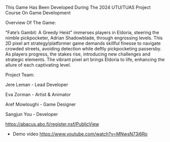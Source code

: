 This Game Has Been Developed During The 2024 UTU/TUAS Project Course On Game Development


Overview Of The Game:




"Fate’s Gambit: A Greedy Heist" immerses players in Eldoria, steering the nimble pickpocketer, Adrian Shadowblade, through engrossing levels. This 2D pixel art strategy/platformer game demands skillful finesse to navigate crowded streets, avoiding detection while deftly pickpocketing passersby. As players progress, the stakes rise, introducing new challenges and strategic elements. The vibrant pixel art brings Eldoria to life, enhancing the allure of each captivating level.




Project Team:

Jere Leman - Lead Developer

Eva Zorman - Artist & Animator

Aref Mowloughi - Game Designer

Sangjun You - Developer


https://abacus.abo.fi/register.nsf/PublicView

- Demo video
https://www.youtube.com/watch?v=MNwsN73j6Ro
